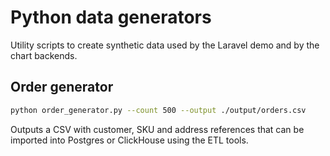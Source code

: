 # Python data generators

Utility scripts to create synthetic data used by the Laravel demo and by the chart backends.

## Order generator

```bash
python order_generator.py --count 500 --output ./output/orders.csv
```

Outputs a CSV with customer, SKU and address references that can be imported into Postgres or
ClickHouse using the ETL tools.
